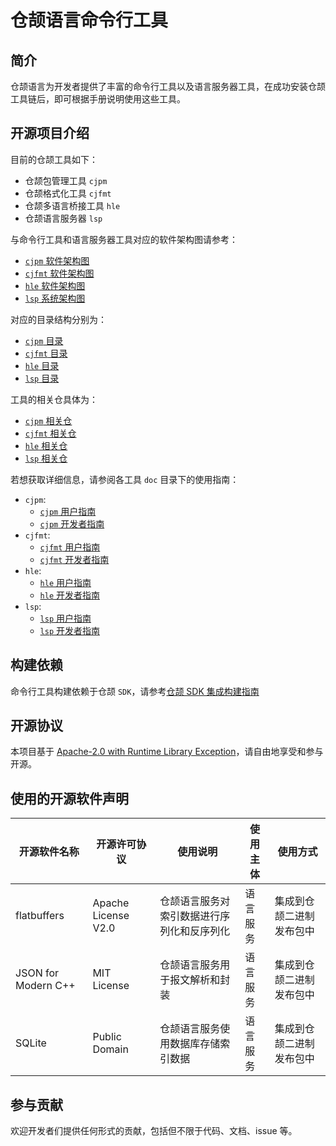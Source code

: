 # 仓颉语言命令行工具

## 简介

仓颉语言为开发者提供了丰富的命令行工具以及语言服务器工具，在成功安装仓颉工具链后，即可根据手册说明使用这些工具。

## 开源项目介绍

目前的仓颉工具如下：

- 仓颉包管理工具 `cjpm`
- 仓颉格式化工具 `cjfmt`
- 仓颉多语言桥接工具 `hle`
- 仓颉语言服务器 `lsp`

与命令行工具和语言服务器工具对应的软件架构图请参考：

- [`cjpm` 软件架构图](./cjpm/doc/developer_guide.md#开源项目介绍)
- [`cjfmt` 软件架构图](./cjfmt/doc/developer_guide.md#开源项目介绍)
- [`hle` 软件架构图](./hyperlangExtension/doc/developer_guide.md#开源项目介绍)
- [`lsp` 系统架构图](./cangjie-language-server/doc/developer_guide.md#开源项目介绍)

对应的目录结构分别为：

- [`cjpm` 目录](./cjpm/doc/developer_guide.md#目录)
- [`cjfmt` 目录](./cjfmt/doc/developer_guide.md#目录)
- [`hle` 目录](./hyperlangExtension/doc/developer_guide.md#目录)
- [`lsp` 目录](./cangjie-language-server/doc/developer_guide.md#目录)

工具的相关仓具体为：

- [`cjpm` 相关仓](./cjpm/doc/developer_guide.md#相关仓)
- [`cjfmt` 相关仓](./cjfmt/doc/developer_guide.md#相关仓)
- [`hle` 相关仓](./hyperlangExtension/doc/developer_guide.md#相关仓)
- [`lsp` 相关仓](./cangjie-language-server/doc/developer_guide.md#相关仓)

若想获取详细信息，请参阅各工具 `doc` 目录下的使用指南：

- `cjpm`:
    - [`cjpm` 用户指南](./cjpm/doc/user_guide.md)
    - [`cjpm` 开发者指南](./cjpm/doc/developer_guide.md)
- `cjfmt`:
    - [`cjfmt` 用户指南](./cjfmt/doc/user_guide.md)
    - [`cjfmt` 开发者指南](./cjfmt/doc/developer_guide.md)
- `hle`:
    - [`hle` 用户指南](./hyperlangExtension/doc/user_guide.md)
    - [`hle` 开发者指南](./hyperlangExtension/doc/developer_guide.md)
- `lsp`:
    - [`lsp` 用户指南](./cangjie-language-server/doc/user_guide.md)
    - [`lsp` 开发者指南](./cangjie-language-server/doc/developer_guide.md)

## 构建依赖

命令行工具构建依赖于仓颉 `SDK`，请参考[仓颉 SDK 集成构建指南](https://gitcode.com/Cangjie/cangjie_build/blob/main/README_zh.md)

## 开源协议

本项目基于 [Apache-2.0 with Runtime Library Exception](./LICENSE)，请自由地享受和参与开源。

## 使用的开源软件声明

| 开源软件名称               | 开源许可协议              | 使用说明                  | 使用主体 | 使用方式         |
|----------------------|---------------------|-----------------------|------|--------------|
| flatbuffers          | Apache License V2.0 | 仓颉语言服务对索引数据进行序列化和反序列化 | 语言服务 | 集成到仓颉二进制发布包中 |
| JSON  for Modern C++ | MIT License         | 仓颉语言服务用于报文解析和封装       | 语言服务 | 集成到仓颉二进制发布包中 |
| SQLite               | Public Domain       | 仓颉语言服务使用数据库存储索引数据     | 语言服务 | 集成到仓颉二进制发布包中 |

## 参与贡献

欢迎开发者们提供任何形式的贡献，包括但不限于代码、文档、issue 等。
